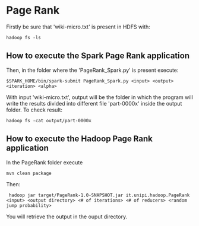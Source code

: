 # Page Rank

Firstly be sure that 'wiki-micro.txt' is present in HDFS with:
```
hadoop fs -ls
```

## How to execute the Spark Page Rank application

Then, in the folder where the 'PageRank_Spark.py' is present execute:
```
$SPARK_HOME/bin/spark-submit PageRank_Spark.py <input> <output> <iteration> <alpha>
```
With input 'wiki-micro.txt', output will be the folder in which the program will write the results 
divided into different file 'part-0000x' inside the output folder. To check result:
```
hadoop fs -cat output/part-0000x 
```

## How to execute the Hadoop Page Rank application

In the PageRank folder execute

```
mvn clean package
```

Then:
```
 hadoop jar target/PageRank-1.0-SNAPSHOT.jar it.unipi.hadoop.PageRank <input> <output directory> <# of iterations> <# of reducers> <random jump probability>
```
You will retrieve the output in the ouput directory.
